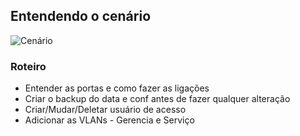 ## Entendendo o cenário

![Cenário]([https://github.com/ledsonsb/configura-o_olt_huawei/blob/main/_imagens/cenario_completo.PNG](https://github.com/ledsonsb/configura-o_olt_huawei/blob/main/__imagens/cenario_completo.png))

### Roteiro 

* Entender as portas e como fazer as ligações
* Criar o backup do data e conf antes de fazer qualquer alteração
* Criar/Mudar/Deletar usuário de acesso
* Adicionar as VLANs - Gerencia e Serviço
